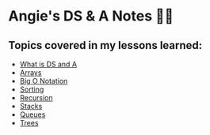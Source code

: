 # Angie's DS & A Notes 📝✨ 

<h2>Topics covered in my lessons learned:</h2>

- [What is DS and A](https://github.com/angieintech/my-ds-a-notes/tree/main/What%20is%20DS%20and%20A)
- [Arrays](https://github.com/angieintech/my-ds-a-notes/tree/main/Arrays)
- [Big O Notation]()
- [Sorting]()
- [Recursion]()
- [Stacks]()
- [Queues]()
- [Trees]()

